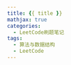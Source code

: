 ```yaml
---
title: {{ title }}
mathjax: true
categories:
  - LeetCode刷题笔记
tags:
  - 算法与数据结构
  - LeetCode
---
```

